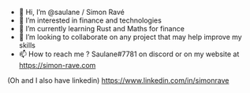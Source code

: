 - 👋 Hi, I’m @saulane / Simon Ravé
- 👀 I’m interested in finance and technologies
- 🌱 I’m currently learning Rust and Maths for finance
- 💞️ I’m looking to collaborate on any project that may help improve my skills 
- 📫 How to reach me ? Saulane#7781 on discord or on my website at https://simon-rave.com

(Oh and I also have linkedin)
https://www.linkedin.com/in/simonrave
